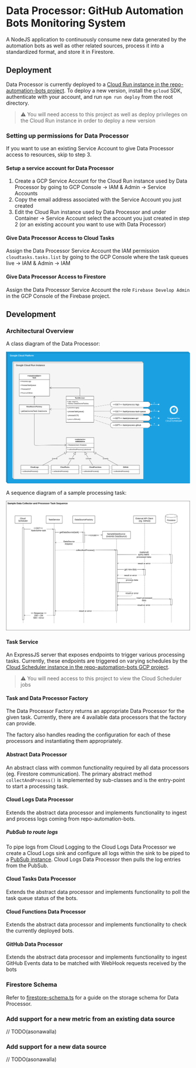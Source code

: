 # Data Processor: GitHub Automation Bots Monitoring System

A NodeJS application to continuously consume new data generated by the automation bots as well as other related sources, process it into a standardized format, and store it in Firestore.

## Deployment

Data Processor is currently deployed to a [Cloud Run instance in the repo-automation-bots project](https://console.cloud.google.com/run/detail/us-central1/data-processor/metrics?project=repo-automation-bots). To deploy a new version, install the `gcloud` SDK, authenticate with your account, and run `npm run deploy` from the root directory.

> :warning: You will need access to this project as well as deploy privileges on the Cloud Run instance in order to deploy a new version

### Setting up permissions for Data Processor

If you want to use an existing Service Account to give Data Processor access to resources, skip to step 3.

#### Setup a service account for Data Processor

1. Create a GCP Service Account for the Cloud Run instance used by Data Processor by going to GCP Console -> IAM & Admin -> Service Accounts
2. Copy the email address associated with the Service Account you just created
3. Edit the Cloud Run instance used by Data Processor and under Container -> Service Account select the account you just created in step 2 (or an existing account you want to use with Data Processor)

#### Give Data Processor Access to Cloud Tasks

Assign the Data Processor Service Account the IAM permission `cloudtasks.tasks.list` by going to the GCP Console where the task queues live -> IAM & Admin -> IAM

#### Give Data Processor Access to Firestore

Assign the Data Processor Service Account the role `Firebase Develop Admin` in the GCP Console of the Firebase project.

## Development

### Architectural Overview

A class diagram of the Data Processor:

![Data Processor Class Diagram](docs/assets/class-diagram.png)

A sequence diagram of a sample processing task:

![Data Processor Sequence Diagram](docs/assets/sequence-diagram.png)

#### Task Service

An ExpressJS server that exposes endpoints to trigger various processing tasks. Currently, these endpoints are triggered on varying schedules by the [Cloud Scheduler instance in the repo-automation-bots GCP project](https://pantheon.corp.google.com/cloudscheduler?project=repo-automation-bots).

> :warning: You will need access to this project to view the Cloud Scheduler jobs

#### Task and Data Processor Factory

The Data Processor Factory returns an appropriate Data Processor for the given task. Currently, there are 4 available data processors that the factory can provide. 

The factory also handles reading the configuration for each of these processors and instantiating them appropriately.

#### Abstract Data Processor

An abstract class with common functionality required by all data processors (eg. Firestore communication). The primary abstract method `collectAndProcess()` is implemented by sub-classes and is the entry-point to start a processing task.

#### Cloud Logs Data Processor

Extends the abstract data processor and implements functionality to ingest and process logs coming from repo-automation-bots.

##### PubSub to route logs

To pipe logs from Cloud Logging to the Cloud Logs Data Processor we create a Cloud Logs sink and configure all logs within the sink to be piped to a [PubSub instance](https://pantheon.corp.google.com/cloudpubsub/topic/detail/repo-automation-bot-logs?project=repo-automation-bots). Cloud Logs Data Processor then pulls the log entries from the PubSub.

#### Cloud Tasks Data Processor

Extends the abstract data processor and implements functionality to poll the task queue status of the bots.

#### Cloud Functions Data Processor

Extends the abstract data processor and implements functionality to check the currently deployed bots.

#### GitHub Data Processor

Extends the abstract data processor and implements functionality to ingest GitHub Events data to be matched with WebHook requests received by the bots

### Firestore Schema

Refer to [firestore-schema.ts](packages/monitoring-system/data-processor/src/firestore-schema.ts) for a guide on the storage schema for Data Processor.

### Add support for a new metric from an existing data source

// TODO(asonawalla)

### Add support for a new data source

// TODO(asonawalla)